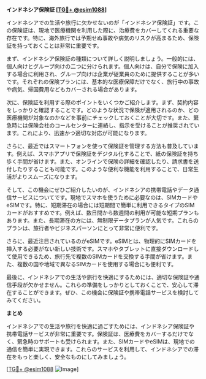 **インドネシア保険証 [[TG💪+ @esim1088](https://t.me/s/esim1088)]**

インドネシアでの生活や旅行に欠かせないのが「インドネシア保険証」です。この保険証は、現地で医療機関を利用した際に、治療費をカバーしてくれる重要な存在です。特に、海外旅行では予期せぬ事故や病気のリスクが高まるため、保険証を持っておくことは非常に重要です。

まず、インドネシア保険証の種類について詳しく説明しましょう。一般的には、個人向けとグループ向けの二つに分けられます。個人向けは、自分で保険に加入する場合に利用され、グループ向けは企業が従業員のために提供することが多いです。それぞれの保険プランには、基本的な医療保障だけでなく、旅行中の事故や病気、帰国費用などもカバーされる場合があります。

次に、保険証を利用する際のポイントをいくつかご紹介します。まず、契約内容をしっかりと確認することです。どのような状況で保険が適用されるのか、どの医療機関が対象なのかなどを事前にチェックしておくことが大切です。また、緊急時には保険会社のコールセンターに連絡し、指示を受けることが推奨されています。これにより、迅速かつ適切な対応が可能になります。

さらに、最近ではスマートフォンを使って保険証を管理する方法も普及しています。例えば、スマホアプリで保険証をデジタル化することで、紙の保険証を持ち歩く手間が省けます。また、オンラインで保険の詳細を確認したり、請求書を送付したりすることも可能です。このような便利な機能を利用することで、日常生活がよりスムーズになります。

そして、この機会にぜひご紹介したいのが、インドネシアの携帯電話やデータ通信サービスについてです。現地でスマホを使うために必要なのは、SIMカードやeSIMです。特に、短期滞在の場合には短期間で簡単に利用できるタイプのSIMカードがおすすめです。例えば、数日間から数週間の利用が可能な短期プランもあります。また、長期滞在の方には、無制限データプランが人気です。これらのプランは、旅行者やビジネスパーソンにとって非常に便利です。

さらに、最近注目されているのがeSIMです。eSIMとは、物理的にSIMカードを挿入する必要がない新しい技術です。スマホやタブレットに直接ダウンロードして使用できるため、旅行先で複数のSIMカードを交換する手間が省けます。また、複数の国や地域で異なるSIMカードを使用する場合にも便利です。

最後に、インドネシアでの生活や旅行を快適にするためには、適切な保険証や通信手段が欠かせません。これらの準備をしっかりとしておくことで、安心して滞在することができます。ぜひ、この機会に保険証や携帯電話サービスを検討してみてください。

**まとめ**

インドネシアでの生活や旅行を快適に過ごすためには、インドネシア保険証や携帯電話サービスが非常に重要です。保険証は、医療費をカバーするだけでなく、緊急時のサポートも受けられます。また、SIMカードやeSIMは、現地での通信を簡単に実現できます。これらのサービスを利用して、インドネシアでの滞在をもっと楽しく、安全なものにしてみましょう。

[[TG💪+ @esim1088](https://t.me/s/esim1088) ![Image](https://i.postimg.cc/Y0z9fWf4/image.png)]